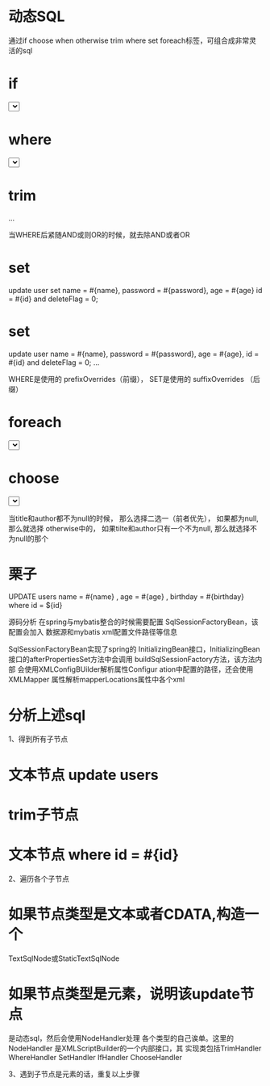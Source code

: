 动态SQL
===

通过if choose when otherwise trim where
set foreach标签，可组合成非常灵活的sql

if
====

<select id="findUserById" resultType="user">
    select * from user where 
        <if test="id != null">
               id=#{id}
        </if>
    and deleteFlag=0;
</select>


where
====

<select id="findUserById" resultType="user">
    select * from user 
        <where>
            <if test="id != null">
                id=#{id}
            </if>
            and deleteFlag=0;
        </where>
</select>


trim
====

<trim prefix="WHERE" prefixOverrides="AND |OR ">
    ... 
</trim>

当WHERE后紧随AND或则OR的时候，就去除AND或者OR


set
====

<update id="updateUser" parameterType="com.dy.entity.User">
    update user set 
        <if test="name != null">
            name = #{name},
        </if> 
        <if test="password != null">
            password = #{password},
        </if> 
        <if test="age != null">
            age = #{age}
        </if> 
        <where>
            <if test="id != null">
                id = #{id}
            </if>
            and deleteFlag = 0;
        </where>
</update>


set
====

<update id="updateUser" parameterType="com.dy.entity.User">
    update user
        <set>
            <if test="name != null">name = #{name},</if> 
            <if test="password != null">password = #{password},</if> 
            <if test="age != null">age = #{age},</if> 
        </set>
        <where>
            <if test="id != null">
                id = #{id}
            </if>
            and deleteFlag = 0;
        </where>
</update>

<trim prefix="SET" suffixOverrides=",">
  ...
</trim>

WHERE是使用的 prefixOverrides（前缀）， SET是使用的 suffixOverrides （后缀）


foreach
====

<select id="selectPostIn" resultType="domain.blog.Post">
    SELECT *
    FROM POST P
    WHERE ID in
    <foreach item="item" index="index" collection="list"
        open="(" separator="," close=")">
        #{item}
    </foreach>
</select>


choose
====

<select id="findActiveBlogLike"
     resultType="Blog">
    SELECT * FROM BLOG WHERE state = ‘ACTIVE’
    <choose>
        <when test="title != null">
            AND title like #{title}
        </when>
        <when test="author != null and author.name != null">
            AND author_name like #{author.name}
        </when>
        <otherwise>
            AND featured = 1
        </otherwise>
    </choose>
</select>

当title和author都不为null的时候， 那么选择二选一（前者优先）， 如果都为null, 那么就选择 otherwise中的， 如果tilte和author只有一个不为null, 那么就选择不为null的那个


栗子
====

<update id="update" parameterType="org.format.dynamicproxy.mybatis.bean.User">
    UPDATE users
    <trim prefix="SET" prefixOverrides=",">
        <if test="name != null and name != ''">
            name = #{name}
        </if>
        <if test="age != null and age != ''">
            , age = #{age}
        </if>
        <if test="birthday != null and birthday != ''">
            , birthday = #{birthday}
        </if>
    </trim>
    where id = ${id}
</update>

源码分析
在spring与mybatis整合的时候需要配置
SqlSessionFactoryBean，该配置会加入
数据源和mybatis xml配置文件路径等信息

<bean id="sqlSessionFactory" class="org.mybatis.spring.SqlSessionFactoryBean">
    <property name="dataSource" ref="dataSource"/>
    <property name="configLocation" value="classpath:mybatisConfig.xml"/>
    <property name="mapperLocations" value="classpath*:org/format/dao/*.xml"/>
</bean>

SqlSessionFactoryBean实现了spring的
InitializingBean接口，InitializingBean
接口的afterPropertiesSet方法中会调用
buildSqlSessionFactory方法，该方法内部
会使用XMLConfigBUilder解析属性Configur
ation中配置的路径，还会使用XMLMapper
属性解析mapperLocations属性中各个xml

分析上述sql
=====

1、得到所有子节点
# 文本节点 update users
# trim子节点
# 文本节点 where id = #{id}

2、遍历各个子节点
# 如果节点类型是文本或者CDATA,构造一个
TextSqlNode或StaticTextSqlNode
# 如果节点类型是元素，说明该update节点
是动态sql，然后会使用NodeHandler处理
各个类型的自己诶单。这里的NodeHandler
是XMLScriptBuilder的一个内部接口，其
实现类包括TrimHandler WhereHandler
SetHandler  IfHandler  ChooseHandler

3、遇到子节点是元素的话，重复以上步骤
